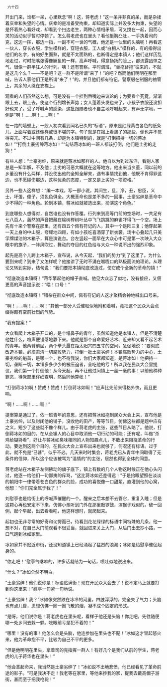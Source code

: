      六十四 

   开出门来，谁都一呆，心里默念“啊！这，蒋老虎！”这一呆并非真的呆，而是杂揉着庆幸和失望的心情。庆幸的是准备受拘束，却知道实际上并没多大拘束，失望的是怀着热心看好戏，却看到个扫边老生，两种心情相矛盾，可又搅在一起，因而心灵的活动似乎暂时停顿了。怎么蒋老虎也在里头？看他挺胸凸肚，一手执着司的克，这边一挥，那边一指，一副不可一世的气概，他还是一伙里的头脑呢！再看这一伙人，穿长衣服，学生模样的，穿短衣服，工人或“白相人”模样的，有的指得出他们的名字，有的好生面熟，就是不太面熟的，也断得定是本镇人；他们这样历乱地走过，时时把嘴张得像鳜鱼的一样，高声呼喊，得意扬扬的脸上，都流露凶悍之气，很像一群半狂人的行列。咦！还有警察。平时调班，“替拖替拖”往来的，不就是这几个么？——不是吧？这一群不是所谓“来了！”的吧？然而他们明明在那里喊，告诉人家他们正是所谓“来了！”的，并且他们都有符记，警察缀在制服的袖管上，其余的人缀在衣襟上。 

   观看的人们虽然这么想，可是没有一个挂到唇嘴边来议论的；为要看个究竟，渐渐跟上去，跟上去，使这个行列增长声势；女人蓬着头发也来了，小孩子衣服还没扣好也来了。受了呼喊声的感染，这批跟随者也不自主地呼喊起来，有声无字地，一例是“啊！……啊！……啊！” 

   在一路的墙壁上，一般人初次看到闻名已久的“标语”，原来是红绿黄白各色的纸条儿，上面写着或还像样或很不堪的字。句子就是在报上看熟了的那些，倒也并不觉得突兀。不过中间有几条，却是为本镇特制的，就是“打倒把持一切的蒋冰如！”“打倒土豪劣绅蒋冰如！”“勾结蒋冰如的一班人都该打倒，他们是土劣的走狗！” 

   有些人想：“土豪劣绅，原来就是蒋冰如那样的人。他自以为到过东洋，看别人家总是一知半解，不及他；土劣的可恶大概就在这等地方。他出来当乡董，同以前的乡董没有什么两样，并没使出他的全知全解来，遇有事情找到他，他既不肯得罪这边，也不愿碰伤那边，这种优柔的态度，一定又是上劣的一项资格。” 

   另外一些人这样想：“编一本戏，写一部小说，其间生，旦，净，丑，忠臣，义士，坏蛋，傻子，须色色俱全。大概革命也是差不多的一回事，土豪劣绅是革命中少不得的一种角色。轮到本镇，蒋冰如就被选出来，扮演这个角色。” 

   到底哪些人想得对，自然谁也没有作答覆。行列来到高等门前的空场时，一共足有七八百人，轰然的声音把藏在榆树榉树叶丛中飞飞跳跳的麻雀吓得飞一个空。场上先有十来个警察在那里，还有四五个佩有符记的人，其中一个是陆三复；他穿起第一天上身的中山服，夸耀地四顾，有如小孩吃喜酒穿了新衣裳。场中心叠起几只美孚牌煤油的木箱子，算是演说台。台左竖起一面早在大众心中可是第一次映入大众眼中的旗子，一阵风吹过，舞动的夺目的红色给与大众一种说不出的强烈印象。 

   起先是高个儿跨上木箱子，宣布说，从今天起，“我们的势力”到了这里了。为什么要到来呢？到来了又怎样呢？他接讲了无时不涌在喉咙口的熟极而流的理论。从理论又转到实际，结句说：“我们要把本镇彻底改造过，使它成个全新的革命的镇！” 

   “彻底改造本镇呀！”蒋华擎起他的帽子直喊。他见大众忘了似地，没有接应，又佣更高的声音提示说：“喂！口号！” 

   “彻底改造本镇呀！”错杂在群众中间，佩有符记的人这才聚精会神地喊出口号来。 

   “啊！……啊！……啊！”其他一部分人受催眠似地附和着喊，竟把这个民众大会点缀得颇有空前壮烈的气势。 

   “我有提案！” 

   大众看爬上木箱子开口的，是个塌鼻子的青年，虽然知道他是本镇人，但是不清楚他姓什么，喧声便错落地静下来。他就是那个自命爱好艺术、近来却又看不起艺术的青年。他两臂前屈，两个拳头矗在距太阳穴四五寸的空间，急促地说：“要彻底改造本镇，必须肃清一切腐败势力，打倒一批土豪劣绅！本镇腐败势力的中心，土豪劣绅的魁首，是哪一个，也不待我说，你们大家都知道，是蒋冰如！他把持一切，垄断一切，本镇多多少少的被压迫者，全吃他的亏！所以我在民众大会里提议，我们第一个打倒他！从今天起，再不让他过问镇上一丝一毫的事！以前他种种罪恶，待党部里仔细查明，然后同他算帐！” 

   “打倒蒋冰如啊！赞成！赞成！打倒蒋冰如啊！”应声比先前来得格外快，而且更响。 

   “啊！……啊！……啊！” 

   提案算是通过了。依一班青年的意思，还有把蒋冰如拖到民众大会上来，宣布他是土豪劣绅，以及封闭他的铺子，没收他的田产，等等节目，仿佛这些都是题中应有之义，短少了这些就不像个样儿。由于蒋老虎的主张，这些节目从略了。他说，打倒蒋冰如的目的，在从全镇人的心目中取消他一切行动的可能；还有呢，叫做“杀鸡给猢狲看”，好让与蒋冰如臭味相同的人物知趣点儿，不敢出来阻挠革命的行动。要达到这两个目的，在民众大会上宣布出来也就够了，何况还有标语。过于此，就不免是“已甚”，似乎不必。几天来时时集会，蒋老虎已从青年中间取得了无条件的信仰，所以这个应该被骂为“温情的”的主张，居然也得到全体的同意。 

   蒋老虎站在木箱子左侧拂动的旗子底下，镇上有数的几个人物这时候正在他心头闪过，他逐一给他们一句鄙夷的斥骂，“这比蒋冰如还差得远！”于是抬眼望照在淡淡的朝阳中一律带着苍白色的群众的脸，成功的喜悦像一口甜浆，直灌到他的心窝，他想：“你们完全属于我了！” 

   刘慰亭也是给街上的呼喊声催醒的一个。醒来之后本想不去管它，重复入睡；但是这颗心再也安定不下来，仿佛小孩听到门外在那里敲锣鼓，演猴子戏似的。破一回例，起个早起，出去看看吧，他这样想时，就爬起来。 

   起初也无非寻常的好奇和诧愕而已，待看到花花绿绿的标语中间特殊的几条，他一想不对，在自己大门前观看不很妥当，就回进来关上大门，从后门出去抄小路，一口气跑到冰如家里。 

   冰如家并不贴近市街，还没知道镇上已经涌起了猛烈的浪潮；冰如是给慰亭催促起身的。 

   “你走吧！”慰亭气咻咻的，许多话凝结为一句话，喷吐似地说出来。 

   “什么？”冰如全然不明白。 

   “土豪劣绅！他们说你是！标语贴满街！现在开民众大会去了！说不定马上就要打到你这里来！”慰亭一句紧一句地说。 

   “土豪劣绅！我？”冰如像突然跌在冰冷的河里，四肢浮浮的，完全失了气力；头脑也有点儿昏，思想仿佛一圈一圈飞散的烟，凝不成个固定的形式。 

   “是呀，他们说你是！蒋老虎也在里头呢，看样子他还是头脑！你走吧，先往随便哪一处乡间去躲一躲。吃眼前亏是犯不着的！” 

   “哪里！没有的事！他怎么会是头脑，他连参加在里头也不配！”冰如这才冒起怒火来，他为革命抱不平，比较为自己不平的更多。 

   “但是他明明在里头，拿着司的克指挥一群人！有好几个是我们从前的学生，蒋老虎的儿子蒋华也在里头！” 

   “他会革起命来，我当然是土豪劣绅了！”冰如说不出地悲愤，他已经看见了革命前途的影子。“可是我决不走！我老等在家里，等他来抄我的家，捉我去戴高帽子游街，甚而至于把我枪毙！” 

